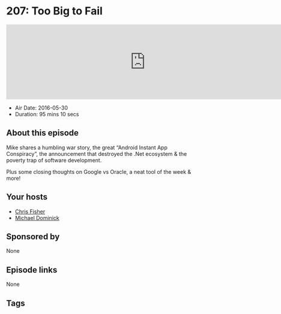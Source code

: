 # 207: Too Big to Fail

<iframe src="https://player.fireside.fm/v2/MLf2ZzhC+FCkVudJj?theme=dark" width="740" height="200" frameborder="0" scrolling="no"></iframe>

* Air Date: 2016-05-30
* Duration: 95 mins 10 secs

## About this episode

Mike shares a humbling war story, the great “Android Instant App Conspiracy”, the announcement that destroyed the .Net ecosystem & the poverty trap of software development.

Plus some closing thoughts on Google vs Oracle, a neat tool of the week & more!

## Your hosts
* [Chris Fisher](https://coder.show/hosts/chrislas)
* [Michael Dominick](https://coder.show/hosts/michael)

## Sponsored by

None



## Episode links

None



## Tags

